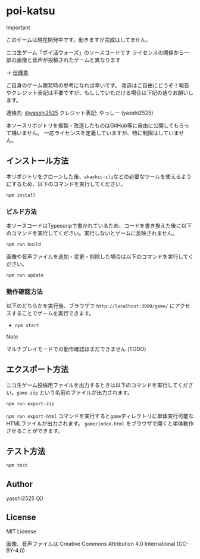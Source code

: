 # poi-katsu

> [!IMPORTANT]
> このゲームは現在開発中です。動きますが完成はしてません。

ニコ生ゲーム「ポイ活ウォーズ」のソースコードです
ライセンスの関係から一部の画像と音声が投稿されたゲームと異なります

→ [仕様書](specification/index.md)

ご自身のゲーム開発時の参考になれば幸いです。
改造はご自由にどうぞ！報告やクレジット表記は不要ですが、もししていただける場合は下記の通りお願いします。

連絡先: [@yasshi2525](https://x.com/yasshi2525)
クレジット表記: やっしー (yasshi2525)

本ソースリポジトリを複製・改造したものはGitHub等に自由に公開してもらって構いません。
一応ライセンスを定義していますが、特に制限はしていません。

## インストール方法

本リポジトリをクローンした後、`akashic-cli`などの必要なツールを使えるようにするため、以下のコマンドを実行してください。

```sh
npm install
```

### ビルド方法

本ソースコードはTypescripで書かれているため、コードを書き換えた後に以下のコマンドを実行してください。実行しないとゲームに反映されません。

```sh
npm run build
```

画像や音声ファイルを追加・変更・削除した場合は以下のコマンドを実行してください。

```sh
npm run update
```

### 動作確認方法

以下のどちらかを実行後、ブラウザで `http://localhost:3000/game/` にアクセスすることでゲームを実行できます。

* `npm start`

> [!NOTE]
> マルチプレイモードでの動作確認はまだできません (TODO)

## エクスポート方法

ニコ生ゲーム投稿用ファイルを出力するときは以下のコマンドを実行してください。`game.zip` という名前のファイルが出力されます。

```sh
npm run export-zip
```

`npm run export-html` コマンドを実行すると`game`ディレクトリに単体実行可能なHTMLファイルが出力されます。
`game/index.html` をブラウザで開くと単体動作させることができます。

## テスト方法

```sh
npm test
```

## Author

yasshi2525 ([X](https://x.com/yasshi2525))

## License

MIT License

画像、音声ファイルは Creative Commons Attribution 4.0 International (CC-BY-4.0)
